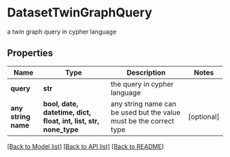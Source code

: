 # DatasetTwinGraphQuery

a twin graph query in cypher language

## Properties
Name | Type | Description | Notes
------------ | ------------- | ------------- | -------------
**query** | **str** | the query in cypher language | 
**any string name** | **bool, date, datetime, dict, float, int, list, str, none_type** | any string name can be used but the value must be the correct type | [optional]

[[Back to Model list]](../README.md#documentation-for-models) [[Back to API list]](../README.md#documentation-for-api-endpoints) [[Back to README]](../README.md)


